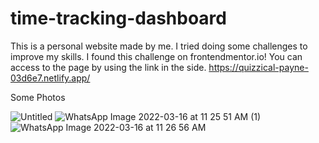 # time-tracking-dashboard

This is a personal website made by me. I tried doing some challenges to improve my skills. I found this challenge on frontendmentor.io! You can access to the page by using the link in the side. https://quizzical-payne-03d6e7.netlify.app/

Some Photos


![Untitled](https://user-images.githubusercontent.com/73660116/158547345-6601c8b7-3cac-4d97-b23b-e2ecd3a4d31b.png)
![WhatsApp Image 2022-03-16 at 11 25 51 AM (1)](https://user-images.githubusercontent.com/73660116/158547754-8d316c69-9d31-4355-9eaa-dafbdbcdf35d.jpeg)
![WhatsApp Image 2022-03-16 at 11 26 56 AM](https://user-images.githubusercontent.com/73660116/158547924-482671da-662d-4819-8dcb-715ae88e5499.jpeg)
